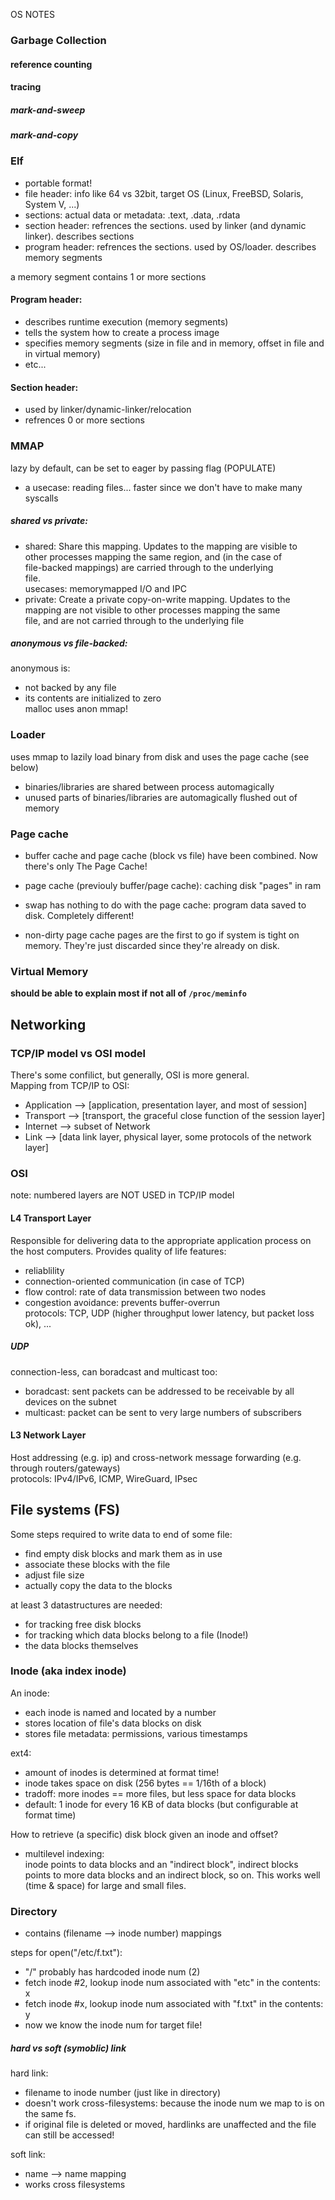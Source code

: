 OS NOTES  

### Garbage Collection
#### reference counting
#### tracing
##### mark-and-sweep
##### mark-and-copy

### Elf 
- portable format!
- file header: info like 64 vs 32bit, target OS (Linux, FreeBSD, Solaris, System V, ...)  
- sections: actual data or metadata: .text, .data, .rdata  
- section header: refrences the sections. used by linker (and dynamic linker). describes sections  
- program header: refrences the sections. used by OS/loader. describes memory segments  

a memory segment contains 1 or more sections

#### Program header: 
- describes runtime execution (memory segments)  
- tells the system how to create a process image  
- specifies memory segments (size in file and in memory, offset in file and in virtual memory)  
- etc...  

#### Section header:
- used by linker/dynamic-linker/relocation
- refrences 0 or more sections

### MMAP
lazy by default, can be set to eager by passing flag (POPULATE)  

- a usecase: reading files... faster since we don't have to make many syscalls  

##### shared vs private:
- shared: Share this mapping. Updates to the mapping are visible to  
              other processes mapping the same region, and (in the case of  
              file-backed mappings) are carried through to the underlying  
              file.  
            usecases: memorymapped I/O and IPC  
- private: Create a private copy-on-write mapping. Updates to the  
              mapping are not visible to other processes mapping the same  
              file, and are not carried through to the underlying file  

##### anonymous vs file-backed:
anonymous is:  
- not backed by any file  
- its contents are initialized to zero  
malloc uses anon mmap!  

### Loader
uses mmap to lazily load binary from disk and uses the page cache (see below)  
- binaries/libraries are shared between process automagically  
- unused parts of binaries/libraries are automagically flushed out of memory  

### Page cache
- buffer cache and page cache (block vs file) have been combined. Now there's only The Page Cache!  
- page cache (previouly buffer/page cache): caching disk "pages" in ram  
- swap has nothing to do with the page cache: program data saved to disk. Completely different!  

- non-dirty page cache pages are the first to go if system is tight on memory. They're just discarded since they're already on disk.  
  
### Virtual Memory
**should be able to explain most if not all of `/proc/meminfo`**  


## Networking

### TCP/IP model vs OSI model
There's some confilict, but generally, OSI is more general.   
Mapping from TCP/IP to OSI:  
- Application -->  [application, presentation layer, and most of session]
- Transport --> [transport, the graceful close function of the session layer]
- Internet --> subset of Network
- Link --> [data link layer, physical layer, some protocols of the network layer]

### OSI
note: numbered layers are NOT USED in TCP/IP model  
#### L4 Transport Layer
Responsible for delivering data to the appropriate application process on the host computers.
Provides quality of life features:  
- reliablility  
- connection-oriented communication (in case of TCP)    
- flow control: rate of data transmission between two nodes    
- congestion avoidance: prevents buffer-overrun    
protocols: TCP, UDP (higher throughput lower latency, but packet loss ok), ...  

##### UDP
connection-less, can boradcast and multicast too:  
- boradcast: sent packets can be addressed to be receivable by all devices on the subnet  
- multicast: packet can be sent to very large numbers of subscribers  

#### L3 Network Layer
Host addressing (e.g. ip) and cross-network message forwarding (e.g. through routers/gateways)  
protocols: IPv4/IPv6, ICMP, WireGuard, IPsec  


## File systems (FS)
  
Some steps required to write data to end of some file:  
- find empty disk blocks and mark them as in use  
- associate these blocks with the file  
- adjust file size  
- actually copy the data to the blocks  
  
at least 3 datastructures are needed:  
- for tracking free disk blocks  
- for tracking which data blocks belong to a file (Inode!)  
- the data blocks themselves  

### Inode (aka index inode)
  
An inode:  
- each inode is named and located by a number  
- stores location of file's data blocks on disk  
- stores file metadata: permissions, various timestamps  
  
ext4:   
- amount of inodes is determined at format time!  
- inode takes space on disk (256 bytes == 1/16th of a block)  
- tradoff: more inodes == more files, but less space for data blocks   
- default: 1 inode for every 16 KB of data blocks (but configurable at format time)  
  
How to retrieve (a specific) disk block given an inode and offset?  
- multilevel indexing:   
inode points to data blocks and an "indirect block", indirect blocks points to more data blocks and an indirect block, so on. This works well (time & space) for large and small files.  
  
### Directory
- contains (filename --> inode number) mappings

steps for open("/etc/f.txt"):
- "/" probably has hardcoded inode num (2)
- fetch inode #2, lookup inode num associated with "etc" in the contents: x
- fetch inode #x, lookup inode num associated with "f.txt" in the contents: y
- now we know the inode num for target file!

##### hard vs soft (symoblic) link
hard link:
- filename to inode number (just like in directory)
- doesn't work cross-filesystems: because the inode num we map to is on the same fs.
- if original file is deleted or moved, hardlinks are unaffected and the file can still be accessed!
  
soft link:
- name --> name mapping
- works cross filesystems
